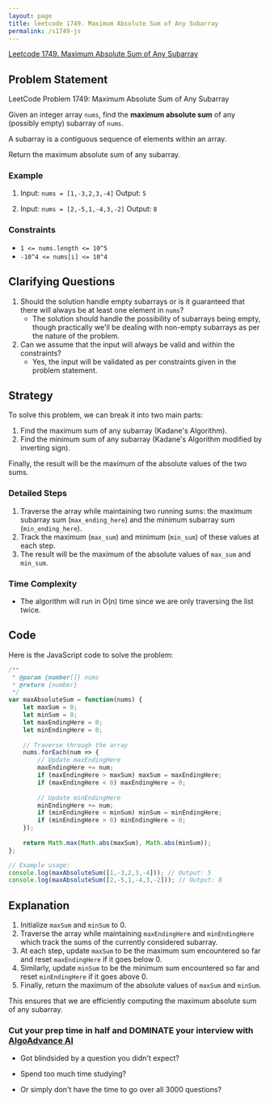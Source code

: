 ```yaml
---
layout: page
title: leetcode 1749. Maximum Absolute Sum of Any Subarray
permalink: /s1749-js
---
```

[Leetcode 1749. Maximum Absolute Sum of Any Subarray](https://algoadvance.github.io/algoadvance/l1749)
## Problem Statement

LeetCode Problem 1749: Maximum Absolute Sum of Any Subarray

Given an integer array `nums`, find the **maximum absolute sum** of any (possibly empty) subarray of `nums`.

A subarray is a contiguous sequence of elements within an array.

Return the maximum absolute sum of any subarray.

### Example
1. Input: `nums = [1,-3,2,3,-4]`
   Output: `5`
   
2. Input: `nums = [2,-5,1,-4,3,-2]`
   Output: `8`

### Constraints
- `1 <= nums.length <= 10^5`
- `-10^4 <= nums[i] <= 10^4`

## Clarifying Questions
1. Should the solution handle empty subarrays or is it guaranteed that there will always be at least one element in `nums`?
    - The solution should handle the possibility of subarrays being empty, though practically we'll be dealing with non-empty subarrays as per the nature of the problem.
2. Can we assume that the input will always be valid and within the constraints?
    - Yes, the input will be validated as per constraints given in the problem statement.

## Strategy

To solve this problem, we can break it into two main parts:
1. Find the maximum sum of any subarray (Kadane's Algorithm).
2. Find the minimum sum of any subarray (Kadane's Algorithm modified by inverting sign).

Finally, the result will be the maximum of the absolute values of the two sums.

### Detailed Steps
1. Traverse the array while maintaining two running sums: the maximum subarray sum (`max_ending_here`) and the minimum subarray sum (`min_ending_here`). 
2. Track the maximum (`max_sum`) and minimum (`min_sum`) of these values at each step.
3. The result will be the maximum of the absolute values of `max_sum` and `min_sum`.

### Time Complexity
- The algorithm will run in O(n) time since we are only traversing the list twice.

## Code

Here is the JavaScript code to solve the problem:

```javascript
/**
 * @param {number[]} nums
 * @return {number}
 */
var maxAbsoluteSum = function(nums) {
    let maxSum = 0;
    let minSum = 0;
    let maxEndingHere = 0;
    let minEndingHere = 0;
    
    // Traverse through the array
    nums.forEach(num => {
        // Update maxEndingHere
        maxEndingHere += num;
        if (maxEndingHere > maxSum) maxSum = maxEndingHere;
        if (maxEndingHere < 0) maxEndingHere = 0;
        
        // Update minEndingHere
        minEndingHere += num;
        if (minEndingHere < minSum) minSum = minEndingHere;
        if (minEndingHere > 0) minEndingHere = 0;
    });
    
    return Math.max(Math.abs(maxSum), Math.abs(minSum));
};

// Example usage:
console.log(maxAbsoluteSum([1,-3,2,3,-4])); // Output: 5
console.log(maxAbsoluteSum([2,-5,1,-4,3,-2])); // Output: 8
```

## Explanation
1. Initialize `maxSum` and `minSum` to 0.
2. Traverse the array while maintaining `maxEndingHere` and `minEndingHere` which track the sums of the currently considered subarray.
3. At each step, update `maxSum` to be the maximum sum encountered so far and reset `maxEndingHere` if it goes below 0.
4. Similarly, update `minSum` to be the minimum sum encountered so far and reset `minEndingHere` if it goes above 0.
5. Finally, return the maximum of the absolute values of `maxSum` and `minSum`.

This ensures that we are efficiently computing the maximum absolute sum of any subarray.


### Cut your prep time in half and DOMINATE your interview with [AlgoAdvance AI](https://algoAdvance.com)

- Got blindsided by a question you didn't expect?

- Spend too much time studying?

- Or simply don't have the time to go over all 3000 questions?

